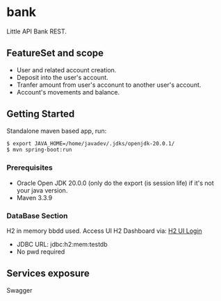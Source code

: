 # bank

Little API Bank REST.

## FeatureSet and scope
* User and related account creation.
* Deposit into the user's account.
* Tranfer amount from user's acconunt to another user's account.
* Account's movements and balance.

## Getting Started

Standalone maven based app, run:

```bash
$ export JAVA_HOME=/home/javadev/.jdks/openjdk-20.0.1/
$ mvn spring-boot:run
```

### Prerequisites

* Oracle Open JDK 20.0.0 (only do the export (is session life) if it's not your java version.
* Maven 3.3.9

### DataBase Section

H2 in memory bbdd used.
Access UI H2 Dashboard via: [H2 UI Login](http://localhost:8080/h2-ui/login.jsp) 
* JDBC URL: jdbc:h2:mem:testdb
* No pwd required

## Services exposure

Swagger

